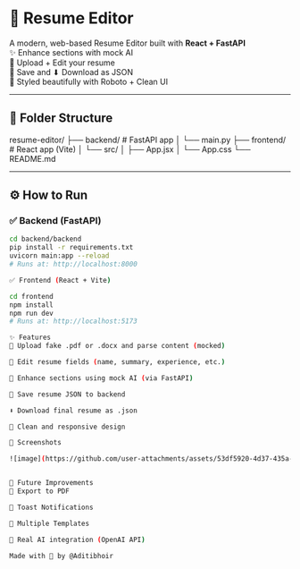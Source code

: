 # 💼 Resume Editor

A modern, web-based Resume Editor built with **React + FastAPI**  
✨ Enhance sections with mock AI  
📄 Upload + Edit your resume  
💾 Save and ⬇ Download as JSON  
🚀 Styled beautifully with Roboto + Clean UI

---

## 📁 Folder Structure

resume-editor/
├── backend/ # FastAPI app
│ └── main.py
├── frontend/ # React app (Vite)
│ └── src/
│ ├── App.jsx
│ └── App.css
└── README.md

---

## ⚙️ How to Run

### ✅ Backend (FastAPI)

```bash
cd backend/backend
pip install -r requirements.txt
uvicorn main:app --reload
# Runs at: http://localhost:8000

✅ Frontend (React + Vite)

cd frontend
npm install
npm run dev
# Runs at: http://localhost:5173 

✨ Features
📄 Upload fake .pdf or .docx and parse content (mocked)

📝 Edit resume fields (name, summary, experience, etc.)

🧠 Enhance sections using mock AI (via FastAPI)

💾 Save resume JSON to backend

⬇ Download final resume as .json

🎨 Clean and responsive design

📸 Screenshots

![image](https://github.com/user-attachments/assets/53df5920-4d37-435a-be87-bfd202c4fa23)


🚀 Future Improvements
📄 Export to PDF

🔔 Toast Notifications

🎨 Multiple Templates

🤖 Real AI integration (OpenAI API)

Made with 💖 by @Aditibhoir


